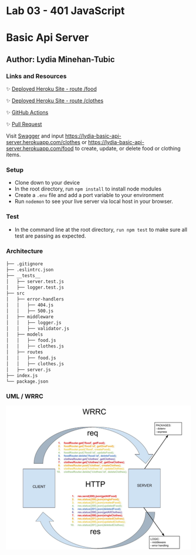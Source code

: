 # Lab 03 - 401 JavaScript

# Basic Api Server

## Author: Lydia Minehan-Tubic

### Links and Resources

✨ [Deployed Heroku Site - route /food](https://lydia-basic-api-server.herokuapp.com/food)

✨ [Deployed Heroku Site - route /clothes](https://lydia-basic-api-server.herokuapp.com/clothes)

✨ [GitHub Actions](https://github.com/LydiaMT/basic-api-server/actions)

✨ [Pull Request](https://github.com/LydiaMT/basic-api-server/pull/2)

Visit [Swagger](https://inspector.swagger.io/builder) and input https://lydia-basic-api-server.herokuapp.com/clothes or https://lydia-basic-api-server.herokuapp.com/food to create, update, or delete food or clothing items. 

### Setup

- Clone down to your device
- In the root directory, run `npm install` to install node modules
- Create a `.env` file and add a port variable to your environment
- Run `nodemon` to see your live server via local host in your browser. 

### Test

- In the command line at the root directory, `run npm test` to make sure all test are passing as expected.

### Architecture

```git
├── .gitignore
├── .eslintrc.json
├── __tests__
│   ├── server.test.js
│   ├── logger.test.js
├── src
│   ├── error-handlers
│   │   ├── 404.js
│   │   ├── 500.js
│   ├── middleware
│   │   ├── logger.js
│   │   ├── validator.js
│   ├── models
│   │   ├── food.js
│   │   ├── clothes.js
│   ├── routes
│   │   ├── food.js
│   │   ├── clothes.js
│   ├── server.js
├── index.js
└── package.json
```

### UML / WRRC

![WRRC](assets/wrrcLab03.jpg)
